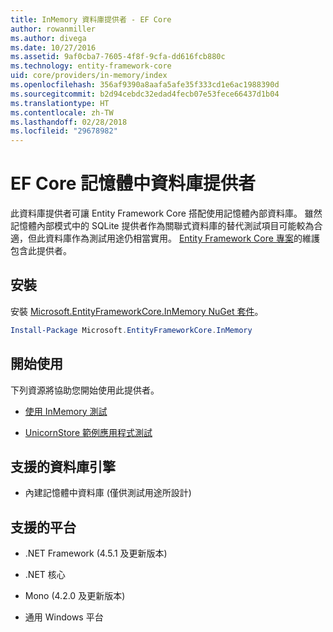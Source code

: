 ```yaml
---
title: InMemory 資料庫提供者 - EF Core
author: rowanmiller
ms.author: divega
ms.date: 10/27/2016
ms.assetid: 9af0cba7-7605-4f8f-9cfa-dd616fcb880c
ms.technology: entity-framework-core
uid: core/providers/in-memory/index
ms.openlocfilehash: 356af9390a8aafa5afe35f333cd1e6ac1988390d
ms.sourcegitcommit: b2d94cebdc32edad4fecb07e53fece66437d1b04
ms.translationtype: HT
ms.contentlocale: zh-TW
ms.lasthandoff: 02/28/2018
ms.locfileid: "29678982"
---
```

# <a name="ef-core-in-memory-database-provider"></a>EF Core 記憶體中資料庫提供者

此資料庫提供者可讓 Entity Framework Core 搭配使用記憶體內部資料庫。 雖然記憶體內部模式中的 SQLite 提供者作為關聯式資料庫的替代測試項目可能較為合適，但此資料庫作為測試用途仍相當實用。 [Entity Framework Core 專案](https://github.com/aspnet/EntityFrameworkCore)的維護包含此提供者。

## <a name="install"></a>安裝

安裝 [Microsoft.EntityFrameworkCore.InMemory NuGet 套件](https://www.nuget.org/packages/Microsoft.EntityFrameworkCore.InMemory/)。

``` powershell
Install-Package Microsoft.EntityFrameworkCore.InMemory
```

## <a name="get-started"></a>開始使用

下列資源將協助您開始使用此提供者。
* [使用 InMemory 測試](../../miscellaneous/testing/in-memory.md)

* [UnicornStore 範例應用程式測試](https://github.com/rowanmiller/UnicornStore/blob/master/UnicornStore/src/UnicornStore.Tests/Controllers/ShippingControllerTests.cs)

## <a name="supported-database-engines"></a>支援的資料庫引擎

* 內建記憶體中資料庫 (僅供測試用途所設計)

## <a name="supported-platforms"></a>支援的平台

* .NET Framework (4.5.1 及更新版本)

* .NET 核心

* Mono (4.2.0 及更新版本)

* 通用 Windows 平台

